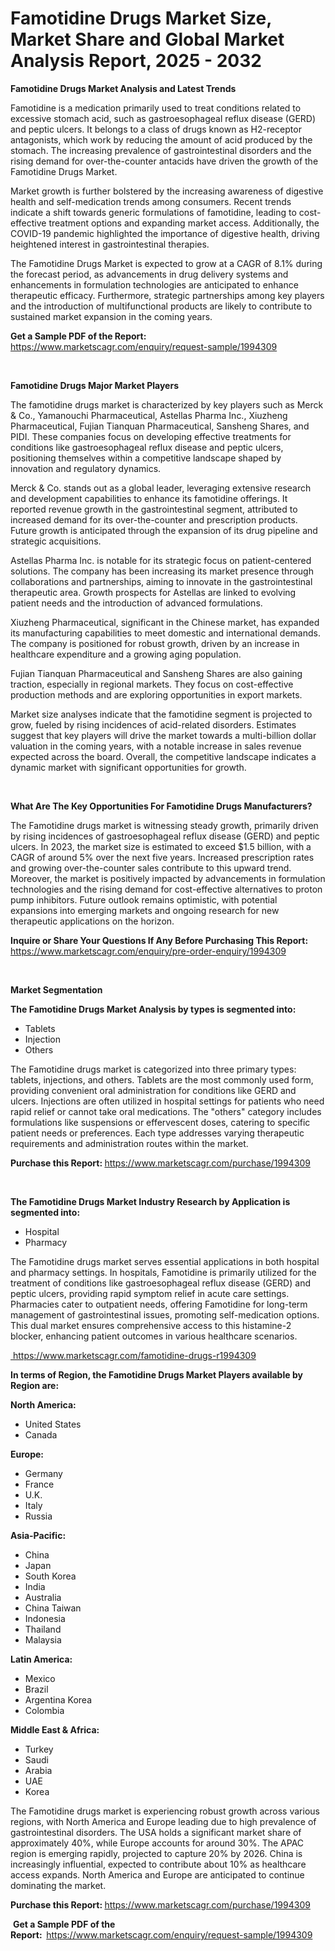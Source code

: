 <p><h1>Famotidine Drugs Market Size, Market Share and Global Market Analysis Report, 2025 - 2032</h1></p><p><strong>Famotidine Drugs Market Analysis and Latest Trends</strong></p>
<p><p>Famotidine is a medication primarily used to treat conditions related to excessive stomach acid, such as gastroesophageal reflux disease (GERD) and peptic ulcers. It belongs to a class of drugs known as H2-receptor antagonists, which work by reducing the amount of acid produced by the stomach. The increasing prevalence of gastrointestinal disorders and the rising demand for over-the-counter antacids have driven the growth of the Famotidine Drugs Market.</p><p>Market growth is further bolstered by the increasing awareness of digestive health and self-medication trends among consumers. Recent trends indicate a shift towards generic formulations of famotidine, leading to cost-effective treatment options and expanding market access. Additionally, the COVID-19 pandemic highlighted the importance of digestive health, driving heightened interest in gastrointestinal therapies.</p><p>The Famotidine Drugs Market is expected to grow at a CAGR of 8.1% during the forecast period, as advancements in drug delivery systems and enhancements in formulation technologies are anticipated to enhance therapeutic efficacy. Furthermore, strategic partnerships among key players and the introduction of multifunctional products are likely to contribute to sustained market expansion in the coming years.</p></p>
<p><strong>Get a Sample PDF of the Report:&nbsp;</strong> <a href="https://www.marketscagr.com/enquiry/request-sample/1994309?utm_campaign=3661&utm_medium=2&utm_source=Github&utm_content=ia&utm_term=19042025&utm_id=famotidine-drugs">https://www.marketscagr.com/enquiry/request-sample/1994309</a></p>
<p>&nbsp;</p>
<p><strong>Famotidine Drugs Major Market Players</strong></p>
<p><p>The famotidine drugs market is characterized by key players such as Merck & Co., Yamanouchi Pharmaceutical, Astellas Pharma Inc., Xiuzheng Pharmaceutical, Fujian Tianquan Pharmaceutical, Sansheng Shares, and PIDI. These companies focus on developing effective treatments for conditions like gastroesophageal reflux disease and peptic ulcers, positioning themselves within a competitive landscape shaped by innovation and regulatory dynamics.</p><p>Merck & Co. stands out as a global leader, leveraging extensive research and development capabilities to enhance its famotidine offerings. It reported revenue growth in the gastrointestinal segment, attributed to increased demand for its over-the-counter and prescription products. Future growth is anticipated through the expansion of its drug pipeline and strategic acquisitions.</p><p>Astellas Pharma Inc. is notable for its strategic focus on patient-centered solutions. The company has been increasing its market presence through collaborations and partnerships, aiming to innovate in the gastrointestinal therapeutic area. Growth prospects for Astellas are linked to evolving patient needs and the introduction of advanced formulations.</p><p>Xiuzheng Pharmaceutical, significant in the Chinese market, has expanded its manufacturing capabilities to meet domestic and international demands. The company is positioned for robust growth, driven by an increase in healthcare expenditure and a growing aging population.</p><p>Fujian Tianquan Pharmaceutical and Sansheng Shares are also gaining traction, especially in regional markets. They focus on cost-effective production methods and are exploring opportunities in export markets.</p><p>Market size analyses indicate that the famotidine segment is projected to grow, fueled by rising incidences of acid-related disorders. Estimates suggest that key players will drive the market towards a multi-billion dollar valuation in the coming years, with a notable increase in sales revenue expected across the board. Overall, the competitive landscape indicates a dynamic market with significant opportunities for growth.</p></p>
<p>&nbsp;</p>
<p><strong>What Are The Key Opportunities For Famotidine Drugs Manufacturers?</strong></p>
<p><p>The Famotidine drugs market is witnessing steady growth, primarily driven by rising incidences of gastroesophageal reflux disease (GERD) and peptic ulcers. In 2023, the market size is estimated to exceed $1.5 billion, with a CAGR of around 5% over the next five years. Increased prescription rates and growing over-the-counter sales contribute to this upward trend. Moreover, the market is positively impacted by advancements in formulation technologies and the rising demand for cost-effective alternatives to proton pump inhibitors. Future outlook remains optimistic, with potential expansions into emerging markets and ongoing research for new therapeutic applications on the horizon.</p></p>
<p><strong>Inquire or Share Your Questions If Any Before Purchasing This Report:</strong> <a href="https://www.marketscagr.com/enquiry/pre-order-enquiry/1994309?utm_campaign=3661&utm_medium=2&utm_source=Github&utm_content=ia&utm_term=19042025&utm_id=famotidine-drugs">https://www.marketscagr.com/enquiry/pre-order-enquiry/1994309</a></p>
<p>&nbsp;</p>
<p><strong>Market Segmentation</strong></p>
<p><strong>The Famotidine Drugs Market Analysis by types is segmented into:</strong></p>
<p><ul><li>Tablets</li><li>Injection</li><li>Others</li></ul></p>
<p><p>The Famotidine drugs market is categorized into three primary types: tablets, injections, and others. Tablets are the most commonly used form, providing convenient oral administration for conditions like GERD and ulcers. Injections are often utilized in hospital settings for patients who need rapid relief or cannot take oral medications. The "others" category includes formulations like suspensions or effervescent doses, catering to specific patient needs or preferences. Each type addresses varying therapeutic requirements and administration routes within the market.</p></p>
<p><strong>Purchase this Report:&nbsp;</strong><a href="https://www.marketscagr.com/purchase/1994309?utm_campaign=3661&utm_medium=2&utm_source=Github&utm_content=ia&utm_term=19042025&utm_id=famotidine-drugs">https://www.marketscagr.com/purchase/1994309</a></p>
<p>&nbsp;</p>
<p><strong>The Famotidine Drugs Market Industry Research by Application is segmented into:</strong></p>
<p><ul><li>Hospital</li><li>Pharmacy</li></ul></p>
<p><p>The Famotidine drugs market serves essential applications in both hospital and pharmacy settings. In hospitals, Famotidine is primarily utilized for the treatment of conditions like gastroesophageal reflux disease (GERD) and peptic ulcers, providing rapid symptom relief in acute care settings. Pharmacies cater to outpatient needs, offering Famotidine for long-term management of gastrointestinal issues, promoting self-medication options. This dual market ensures comprehensive access to this histamine-2 blocker, enhancing patient outcomes in various healthcare scenarios.</p></p>
<p><a href="https://www.marketscagr.com/famotidine-drugs-r1994309?utm_campaign=3661&utm_medium=2&utm_source=Github&utm_content=ia&utm_term=19042025&utm_id=famotidine-drugs">&nbsp;https://www.marketscagr.com/famotidine-drugs-r1994309</a></p>
<p><strong>In terms of Region, the Famotidine Drugs Market Players available by Region are:</strong></p>
<p>
    <p> <strong> North America: </strong>
        <ul>
            <li>United States</li>
            <li>Canada</li>
        </ul>
        </p> 
    <p> <strong> Europe: </strong>
        <ul>
            <li>Germany</li>
            <li>France</li>
            <li>U.K.</li>
            <li>Italy</li>
            <li>Russia</li>
        </ul>
        </p> 
    <p> <strong> Asia-Pacific: </strong>
        <ul>
            <li>China</li>
            <li>Japan</li>
            <li>South Korea</li>
            <li>India</li>
            <li>Australia</li>
            <li>China Taiwan</li>
            <li>Indonesia</li>
            <li>Thailand</li>
            <li>Malaysia</li>
        </ul>
        </p> 
    <p> <strong> Latin America: </strong>
        <ul>
            <li>Mexico</li>
            <li>Brazil</li>
            <li>Argentina Korea</li>
            <li>Colombia</li>
        </ul>
        </p> 
    <p> <strong> Middle East & Africa: </strong>
        <ul>
            <li>Turkey</li>
            <li>Saudi</li>
            <li>Arabia</li>
            <li>UAE</li>
            <li>Korea</li>
        </ul>
    </p>
    </p>
<p><p>The Famotidine drugs market is experiencing robust growth across various regions, with North America and Europe leading due to high prevalence of gastrointestinal disorders. The USA holds a significant market share of approximately 40%, while Europe accounts for around 30%. The APAC region is emerging rapidly, projected to capture 20% by 2026. China is increasingly influential, expected to contribute about 10% as healthcare access expands. North America and Europe are anticipated to continue dominating the market.</p></p>
<p><strong>Purchase this Report: </strong><a href="https://www.marketscagr.com/purchase/1994309?utm_campaign=3661&utm_medium=2&utm_source=Github&utm_content=ia&utm_term=19042025&utm_id=famotidine-drugs">https://www.marketscagr.com/purchase/1994309</a></p>
<p>&nbsp;<strong>Get a Sample PDF of the Report:&nbsp;&nbsp;</strong><a href="https://www.marketscagr.com/enquiry/request-sample/1994309?utm_campaign=3661&utm_medium=2&utm_source=Github&utm_content=ia&utm_term=19042025&utm_id=famotidine-drugs">https://www.marketscagr.com/enquiry/request-sample/1994309</a></p>
<p><strong></strong></p>
<p><p></p><p></p><p></p></p>